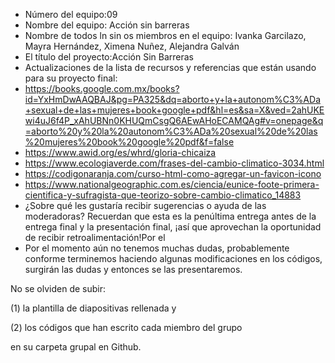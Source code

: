 - Número del equipo:09
- Nombre del equipo: Acción  sin  barreras
- Nombre de todos ln sin os miembros en el equipo: Ivanka Garcilazo, Mayra Hernández, Ximena Nuñez, Alejandra Galván
- El título del proyecto:Acción Sin Barreras
- Actualizaciones de la lista de recursos y referencias que están usando para su proyecto final:
- https://books.google.com.mx/books?id=YxHmDwAAQBAJ&pg=PA325&dq=aborto+y+la+autonom%C3%ADa+sexual+de+las+mujeres+book+google+pdf&hl=es&sa=X&ved=2ahUKEwi4uJ6f4P_xAhUBNn0KHUQmCsgQ6AEwAHoECAMQAg#v=onepage&q=aborto%20y%20la%20autonom%C3%ADa%20sexual%20de%20las%20mujeres%20book%20google%20pdf&f=false
- https://www.awid.org/es/whrd/gloria-chicaiza
- https://www.ecologiaverde.com/frases-del-cambio-climatico-3034.html
- https://codigonaranja.com/curso-html-como-agregar-un-favicon-icono
- https://www.nationalgeographic.com.es/ciencia/eunice-foote-primera-cientifica-y-sufragista-que-teorizo-sobre-cambio-climatico_14883
- ¿Sobre qué les gustaría recibir sugerencias o ayuda de las moderadoras? Recuerdan que esta es la penúltima entrega antes de la entrega final y la presentación final, ¡así que aprovechan la oportunidad de recibir retroalimentación!Por el 
- Por el momento aún no tenemos muchas dudas, probablemente conforme terminemos haciendo algunas modificaciones en los códigos, surgirán las dudas y entonces se  las presentaremos.

No se olviden de subir:

(1) la plantilla de diapositivas rellenada y 

(2) los códigos que han escrito cada miembro del grupo 

en su carpeta grupal en Github.
